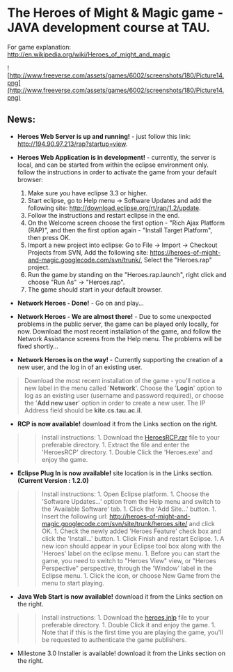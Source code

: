 # **The Heroes of Might & Magic game - JAVA development course at TAU.** #
For game explanation: http://en.wikipedia.org/wiki/Heroes_of_might_and_magic

![http://www.freeverse.com/assets/games/6002/screenshots/180/Picture14.png](http://www.freeverse.com/assets/games/6002/screenshots/180/Picture14.png)

## **News:** ##

  * **Heroes Web Server is up and running!** - just follow this link: http://194.90.97.213/rap?startup=view.

  * **Heroes Web Application is in development!** - currently, the server is local, and can be started from within the eclipse environment only. follow the instructions in order to activate the game from your default browser:
    1. Make sure you have eclipse 3.3 or higher.
    1. Start eclipse, go to Help menu -> Software Updates and add the following site: http://download.eclipse.org/rt/rap/1.2/update.
    1. Follow the instructions and restart eclipse in the end.
    1. On the Welcome screen choose the first option - "Rich Ajax Platform (RAP)", and then the first option again - "Install Target Platform", then press OK.
    1. Import a new project into eclipse: Go to File -> Import -> Checkout Projects from SVN, Add the following site: https://heroes-of-might-and-magic.googlecode.com/svn/trunk/, Select the "Heroes.rap" project.
    1. Run the game by standing on the "Heroes.rap.launch", right click and choose "Run As" -> "Heroes.rap".
    1. The game should start in your default browser.

  * **Network Heroes - Done!** - Go on and play...

  * **Network Heroes - We are almost there!** - Due to some unexpected problems in the public server, the game can be played only locally, for now. Download the most recent installation of the game, and follow the Network Assistance screens from the Help menu. The problems will be fixed shortly...

  * **Network Heroes is on the way!** - Currently supporting the creation of a new user, and the log in of an existing user.
> Download the most recent installation of the game - you'll notice a new label in the menu called '**Network**'. Choose the '**Login**' option to log as an existing user (username and password required), or choose the '**Add new user**' option in order to create a new user.
> The IP Address field should be **kite.cs.tau.ac.il**.

  * **RCP is now available!** download it from the Links section on the right.
> > Install instructions:
      1. Download the [HeroesRCP.rar](http://heroes-of-might-and-magic.googlecode.com/files/HeroesRCP_v2.rar) file to your preferable directory.
      1. Extract the file and enter the 'HeroesRCP' directory.
      1. Double Click the 'Heroes.exe' and enjoy the game.

  * **Eclipse Plug In is now available!**  site location is in the Links section. **(Current Version : 1.2.0)**
> > Install instructions:
      1. Open Eclipse platform.
      1. Choose the 'Software Updates...' option from the Help menu and switch to the 'Available Software' tab.
      1. Click the 'Add Site...' button.
      1. Insert the following url: http://heroes-of-might-and-magic.googlecode.com/svn/site/trunk/heroes.site/ and click OK.
      1. Check the newly added 'Heroes Feature' check box and click the 'Install...' button.
      1. Click Finish and restart Eclipse.
      1. A new icon should appear in your Eclipse tool box along with the 'Heroes' label on the eclipse menu.
      1. Before you can start the game, you need to switch to "Heroes View" view, or "Heroes Perspective" perspective, through the 'Window' label in the Eclipse menu.
      1. Click the icon, or choose New Game from the menu to start playing.

  * **Java Web Start is now available!** download it from the Links section on the right.
> > Install instructions:
      1. Download the [heroes.jnlp](http://heroes-of-might-and-magic.googlecode.com/svn/www/jws/heroes.jnlp) file to your preferable directory.
      1. Double Click it and enjoy the game.
      1. Note that if this is the first time you are playing the game, you'll be requested to authenticate the game publishers.

  * Milestone 3.0 Installer is available! download it from the Links section on the right.